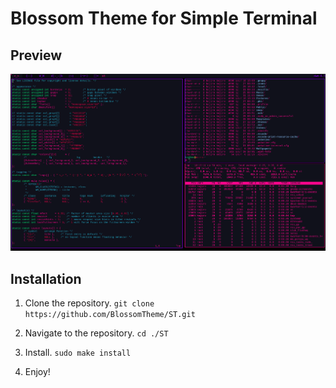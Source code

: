 # Blossom Theme for Simple Terminal

## Preview
![](./screenshot01.png)

## Installation
1. Clone the repository.
```git clone https://github.com/BlossomTheme/ST.git```

2. Navigate to the repository.
```cd ./ST```

3. Install.
```sudo make install```

4. Enjoy!